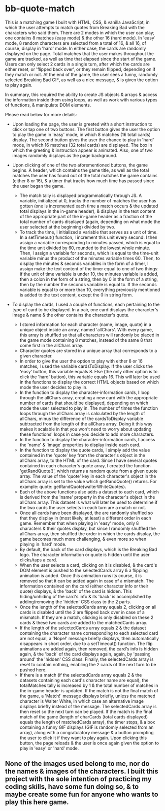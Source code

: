 ﻿# bb-quote-match
This is a matching game I built with HTML, CSS, & vanilla JavaScript, in which the user attempts to match quotes from Breaking Bad with the characters who said them. There are 2 modes in which the user can play; one contains 8 matches (easy mode) & the other 16 (hard mode). In 'easy' mode, 8 random characters are selected from a total of 16, & all 16, of course, display in 'hard' mode. In either case, the cards are randomly displayed on the page. Total matches that the user makes throughout the game are tracked, as well as time that elapsed since the start of the game. Users can only select 2 cards in a single turn, after which the cards are either reset, or 'flipped back over', or they remain flipped, depending on if they match or not. At the end of the game, the user sees a funny, randomly selected Breaking Bad GIF, as well as a nice message, & is given the option to play again.
  
In summary, this required the ability to create JS objects & arrays & access the information inside them using loops, as well as work with various types of functions, & manipulate DOM elements.  
  
Please read below for more details:

* Upon loading the page, the user is greeted with a short instruction to click or tap one of two buttons. The first button gives the user the option to play the game in 'easy' mode, in which 8 matches (16 total cards) display. The second button gives the user the chance to play in 'hard' mode, in which 16 matches (32 total cards) are displayed. The box in which the greeting & instruction appear is animated. Also, one of two images randomly displays as the page background.

* Upon clicking of one of the two aforementioned buttons, the game begins. A header, which contains the game title, as well as the total matches the user has found out of the total matches the game contains (either 8 or 16), & a timer that tracks how much time has passed since the user began the game.
  * The match tally is displayed programmatically through JS. A variable, initialized at 0, tracks the number of matches the user has gotten (one is incremented each time a match occurs & the updated total displays in the in-game header), & displays in the text content of the appropriate part of the in-game header as a fraction of the total number of cards displayed (again, depending on what mode the user selected at the beginning) divided by two.
  * To track the time, I initialized a variable that serves as a unit of time. In a setTimeout() function, I increment this unit every second. I then assign a variable corresponding to minutes passed, which is equal to the time unit divided by 60, rounded to the lowest whole minute. Then, I assign a variable for seconds, which is equal to the time-unit variable minus the product of the minutes variable times 60. Then, to display the minutes & seconds variables in the form of a timer, I assign make the text content of the timer equal to one of two things: if the unit of time variable is under 10, the minutes variable is added, then a colon in the form of a string, then by 0 in the form of a string, then by the number the seconds variable is equal to. If the seconds variable is equal to or more than 10, everything previously mentioned is added to the text content, except the 0 in string form.
* To display the cards, I used a couple of functions, each pertaining to the type of card to be displayed. In a pair, one card displays the character's image & name & the other contains the character's quote.
  * I stored information for each character (name, image, quote) in a unique object inside an array, named 'allChars'. With every game, this array is shuffled so that all characters will randomly be placed in the game mode containing 8 matches, instead of the same 8 that come first in the allChars array.
  * Character quotes are stored in a unique array that corresponds to a given character.
  * In order to give the user the option to play with either 8 or 16 matches, I used the variable cardsToDisplay. If the user clicks the 'easy' button, this variable equals 8. Else (the only other option is to click the 'hard' button), this variable equals 16. This will later be used in the functions to display the correct HTML objects based on which mode the user decides to play in.
  * In the function to display the character-information cards, I loop through the allChars array, creating a new card with the appropriate number of cards that should be displayed, depending on which mode the user selected to play in. The number of times the function loops through the allChars array is calculated by the length of allChars, minus the difference of the cardsToDisplay variable subtracted from the length of the allChars array. Doing it this way makes it scalable in that you won't need to worry about updating these functions' loops in case you decide to add more characters. 
  * In the function to display the character-information cards, I access the 'name' & 'image' properties to display inside each card.
  * In the function to display the quote cards, I simply add the value contained in the 'quote' key from the character's object in the allChars array, to the HTML of the card. Since I have several quotes contained in each character's quote array, I created the function 'getRandQuote()', which returns a random quote from a given quote array. The value of the 'quote' key in each character's object in the allChars array is set to the value which getRandQuote() returns. For example: quote: getRandQuote(walterWhiteQuotes).
  * Each of the above functions also adds a dataset to each card, which is derived from the 'name' property in the character's object in the allChars array. This dataset is what will later be used to determine if the two cards the user selects in each turn are a match or not.
  * Once all cards have been displayed, the are randomly shuffled so that they display in (most likely, at least) a different order in each game. Remember that when playing in 'easy' mode, only 8 characters & their quotes display, but since I randomly shuffled the allChars array, then shuffled the order in which the cards display, the game becomes much more challenging, & even more so when playing in 'hard' mode.
  * By default, the back of the card displays, which is the Breaking Bad logo. The character information or quote is hidden until the user clicks/taps a card.
  * When the user selects a card, clicking on it is disabled, & the card's DOM element is pushed to the selectedCards array & a flipping animation is added. Once this animation runs its course, it is removed so that it can be added again in case of a mismatch. The information contained on the card (either character info or their quote) displays, & the 'back' of the card is hidden. This hiding/unhiding of the card's info & its 'back' is accomplished by adding/removing the 'hidden' CSS class to the 2 parts.
  * Once the length of the selectedCards array equals 2, clicking on all cards is disabled until the 2 are flipped back over in case of a mismatch. If they are a match, clicking is only disabled on these 2 cards & these two cards are added to the matchedCards array.
  * If the length of the selectedCards array equals 2 & the dataset containing the character name corresponding to each selected card are not equal, a 'Nope!' message briefly displays, then automatically disappears in short order, due to a setTimeout() function. The flip animations are added again, then removed, the card's info is hidden again, & the 'back' of the card displays again, again, by 'passing around' the 'hidden' CSS class. Finally, the selectedCards array is reset to contain nothing, enabling the 2 cards of the next turn to be pushed here.
  * If there is a match (if the selectedCards array equals 2 & the datasets containing each card's character name are equal), the totalMatches tally is increased by 1 & the total number of matches in the in-game header is updated. If the match is not the final match of the game, a 'Match!' message displays briefly, unless the matched character is Walter White, in which case an alternative image displays briefly instead of the message. The selectedCards array is then reset so the next turn can be played. If the match is the final match of the game (length of charCards (total cards displayed) equals the length of matchedCards array), the timer stops, & a box containing a funny GIF displays (GIF is randomly selected from an array), along with a congratulatory message & a button prompting the user to click it if they want to play again. Upon clicking this button, the page reloads & the user is once again given the option to play in 'easy' or 'hard' mode.
  
## None of the images used belong to me, nor do the names & images of the characters. I built this project with the sole intention of practicing my coding skills, have some fun doing so, & to maybe create some fun for anyone who wants to play this here game.

